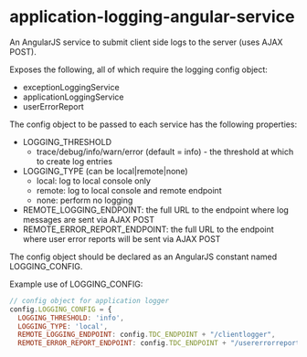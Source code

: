 application-logging-angular-service
===================================

An AngularJS service to submit client side logs to the server (uses AJAX POST).

Exposes the following, all of which require the logging config object:

- exceptionLoggingService
- applicationLoggingService
- userErrorReport

The config object to be passed to each service has the following properties:

- LOGGING_THRESHOLD
  - trace/debug/info/warn/error (default = info) - the threshold at which to create log entries
- LOGGING_TYPE (can be local|remote|none)
  - local: log to local console only
  - remote: log to local console and remote endpoint
  - none: perform no logging
- REMOTE_LOGGING_ENDPOINT: the full URL to the endpoint where log messages are sent via AJAX POST
- REMOTE_ERROR_REPORT_ENDPOINT: the full URL to the endpoint where user error reports will be sent via AJAX POST

The config object should be declared as an AngularJS constant named LOGGING_CONFIG.

Example use of LOGGING_CONFIG:

```javascript
// config object for application logger
config.LOGGING_CONFIG = {
  LOGGING_THRESHOLD: 'info',
  LOGGING_TYPE: 'local', 
  REMOTE_LOGGING_ENDPOINT: config.TDC_ENDPOINT + "/clientlogger", 
  REMOTE_ERROR_REPORT_ENDPOINT: config.TDC_ENDPOINT + "/usererrorreport" 
```
